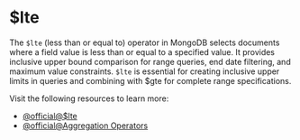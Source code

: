 # $lte

The `$lte` (less than or equal to) operator in MongoDB selects documents where a field value is less than or equal to a specified value. It provides inclusive upper bound comparison for range queries, end date filtering, and maximum value constraints. `$lte` is essential for creating inclusive upper limits in queries and combining with $gte for complete range specifications.

Visit the following resources to learn more:

- [@official@\$lte](https://www.mongodb.com/docs/manual/reference/operator/aggregation/lte/)
- [@official@Aggregation Operators](https://www.mongodb.com/docs/manual/reference/operator/aggregation/)
